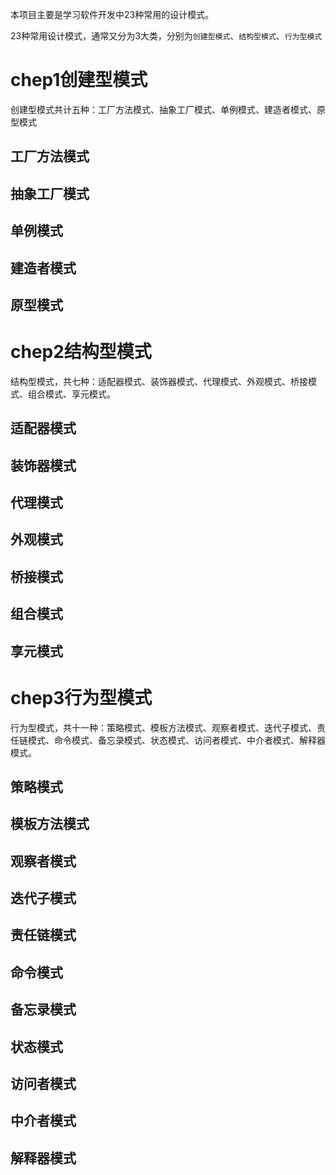 本项目主要是学习软件开发中23种常用的设计模式。

23种常用设计模式，通常又分为3大类，分别为`创建型模式`、`结构型模式`、`行为型模式`

# chep1创建型模式
  创建型模式共计五种：工厂方法模式、抽象工厂模式、单例模式、建造者模式、原型模式
## 工厂方法模式
## 抽象工厂模式
## 单例模式
## 建造者模式
## 原型模式

# chep2结构型模式
  结构型模式，共七种：适配器模式、装饰器模式、代理模式、外观模式、桥接模式、组合模式、享元模式。
## 适配器模式
## 装饰器模式
## 代理模式
## 外观模式
## 桥接模式
## 组合模式
## 享元模式

# chep3行为型模式
  行为型模式，共十一种：策略模式、模板方法模式、观察者模式、迭代子模式、责任链模式、命令模式、备忘录模式、状态模式、访问者模式、中介者模式、解释器模式。
## 策略模式
## 模板方法模式
## 观察者模式
## 迭代子模式
## 责任链模式
## 命令模式
## 备忘录模式
## 状态模式
## 访问者模式
## 中介者模式
## 解释器模式
